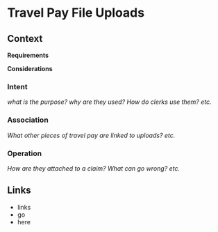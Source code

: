 # Travel Pay File Uploads

## Context


**Requirements**

**Considerations**

### Intent
_what is the purpose? why are they used? How do clerks use them? etc._

### Association
_What other pieces of travel pay are linked to uploads? etc._

### Operation
_How are they attached to a claim? What can go wrong? etc._

## Links
- links
- go
- here
